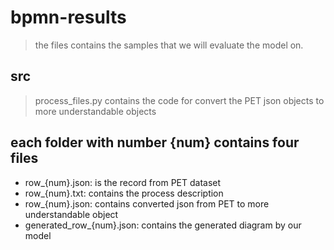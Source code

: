 # bpmn-results

> the files contains the samples that we will evaluate the model on.


## src
>process_files.py contains the code for convert the PET json objects to more understandable objects

## each folder with number {num} contains four files
- row_{num}.json: is the record from PET dataset
- row_{num}.txt: contains the process description
- row_{num}.json: contains converted json from PET to more understandable object
- generated_row_{num}.json: contains the generated diagram by our model
